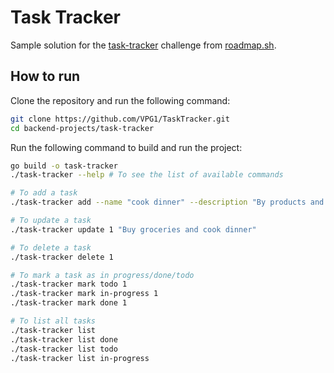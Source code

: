 # Task Tracker

Sample solution for the [task-tracker](https://roadmap.sh/projects/task-tracker) challenge from [roadmap.sh](https://roadmap.sh/).

## How to run

Clone the repository and run the following command:

```bash
git clone https://github.com/VPG1/TaskTracker.git
cd backend-projects/task-tracker
```

Run the following command to build and run the project:

```bash
go build -o task-tracker
./task-tracker --help # To see the list of available commands

# To add a task
./task-tracker add --name "cook dinner" --description "By products and cook dinner"

# To update a task
./task-tracker update 1 "Buy groceries and cook dinner"

# To delete a task
./task-tracker delete 1

# To mark a task as in progress/done/todo
./task-tracker mark todo 1
./task-tracker mark in-progress 1
./task-tracker mark done 1

# To list all tasks
./task-tracker list
./task-tracker list done
./task-tracker list todo
./task-tracker list in-progress
```
